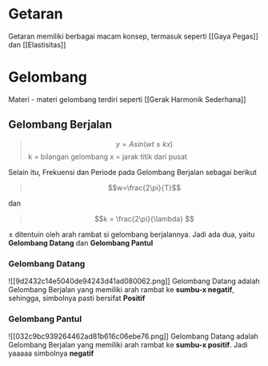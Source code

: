 # Getaran
Getaran memiliki berbagai macam konsep, termasuk seperti [[Gaya Pegas]] dan [[Elastisitas]]

# Gelombang
Materi - materi gelombang terdiri seperti [[Gerak Harmonik Sederhana]]

## Gelombang Berjalan
> $$y = A sin(wt \ \pm \ kx )$$
> k  = bilangan gelombang
> x = jarak titik dari pusat

Selain itu, Frekuensi dan Periode pada Gelombang Berjalan sebagai berikut

> $$w=\frac{2\pi}{T}$$

dan

> $$k = \frac{2\pi}{\lambda} $$

$\pm$ ditentuin oleh arah rambat si gelombang berjalannya. Jadi ada dua, yaitu **Gelombang Datang** dan **Gelombang Pantul**

### Gelombang Datang
![[9d2432c14e5040de94243d41ad080062.png]]
Gelombang Datang adalah Gelombang Berjalan yang memiliki arah rambat ke **sumbu-x negatif**, sehingga, simbolnya pasti bersifat **Positif**

### Gelombang Pantul
![[032c9bc939264462ad81b616c06ebe76.png]]
Gelombang Datang adalah Gelombang Berjalan yang memiliki arah rambat ke **sumbu-x positif**. Jadi yaaaaa simbolnya **negatif**